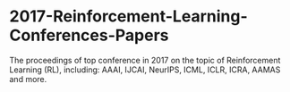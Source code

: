 # 2017-Reinforcement-Learning-Conferences-Papers
The proceedings of top conference in 2017 on the topic of Reinforcement Learning (RL), including: AAAI, IJCAI, NeurIPS, ICML, ICLR, ICRA, AAMAS and more.
